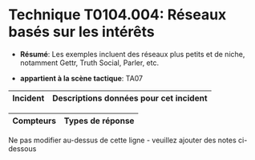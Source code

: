 # Technique T0104.004: Réseaux basés sur les intérêts

* **Résumé**: Les exemples incluent des réseaux plus petits et de niche, notamment Gettr, Truth Social, Parler, etc.

* **appartient à la scène tactique**: TA07


|Incident |Descriptions données pour cet incident |
|-------- |-------------------- |



|Compteurs |Types de réponse |
|-------- |-------------- |


Ne pas modifier au-dessus de cette ligne - veuillez ajouter des notes ci-dessous